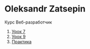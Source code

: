 # Oleksandr Zatsepin

Курс Веб-разработчик

1. [Урок 7](https://SurehandUA.github.io/web/lesson7)
2. [Урок 9](https://SurehandUA.github.io/web/lesson9)
3. [Практика](https://SurehandUA.github.io/web/practice)
